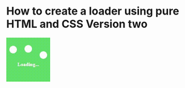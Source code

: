 # How to create a loader using pure HTML and CSS Version two

<img src="../../img/loader_2.gif" alt="loader" />